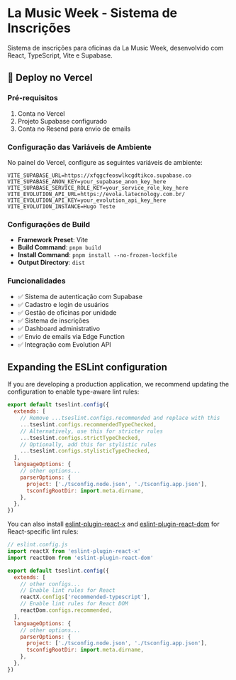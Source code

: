 # La Music Week - Sistema de Inscrições

Sistema de inscrições para oficinas da La Music Week, desenvolvido com React, TypeScript, Vite e Supabase.

## 🚀 Deploy no Vercel

### Pré-requisitos
1. Conta no Vercel
2. Projeto Supabase configurado
3. Conta no Resend para envio de emails

### Configuração das Variáveis de Ambiente

No painel do Vercel, configure as seguintes variáveis de ambiente:

```
VITE_SUPABASE_URL=https://xfqgcfeoswlkcgdtikco.supabase.co
VITE_SUPABASE_ANON_KEY=your_supabase_anon_key_here
VITE_SUPABASE_SERVICE_ROLE_KEY=your_service_role_key_here
VITE_EVOLUTION_API_URL=https://evola.latecnology.com.br/
VITE_EVOLUTION_API_KEY=your_evolution_api_key_here
VITE_EVOLUTION_INSTANCE=Hugo Teste
```

### Configurações de Build

- **Framework Preset**: Vite
- **Build Command**: `pnpm build`
- **Install Command**: `pnpm install --no-frozen-lockfile`
- **Output Directory**: `dist`

### Funcionalidades

- ✅ Sistema de autenticação com Supabase
- ✅ Cadastro e login de usuários
- ✅ Gestão de oficinas por unidade
- ✅ Sistema de inscrições
- ✅ Dashboard administrativo
- ✅ Envio de emails via Edge Function
- ✅ Integração com Evolution API

## Expanding the ESLint configuration

If you are developing a production application, we recommend updating the configuration to enable type-aware lint rules:

```js
export default tseslint.config({
  extends: [
    // Remove ...tseslint.configs.recommended and replace with this
    ...tseslint.configs.recommendedTypeChecked,
    // Alternatively, use this for stricter rules
    ...tseslint.configs.strictTypeChecked,
    // Optionally, add this for stylistic rules
    ...tseslint.configs.stylisticTypeChecked,
  ],
  languageOptions: {
    // other options...
    parserOptions: {
      project: ['./tsconfig.node.json', './tsconfig.app.json'],
      tsconfigRootDir: import.meta.dirname,
    },
  },
})
```

You can also install [eslint-plugin-react-x](https://github.com/Rel1cx/eslint-react/tree/main/packages/plugins/eslint-plugin-react-x) and [eslint-plugin-react-dom](https://github.com/Rel1cx/eslint-react/tree/main/packages/plugins/eslint-plugin-react-dom) for React-specific lint rules:

```js
// eslint.config.js
import reactX from 'eslint-plugin-react-x'
import reactDom from 'eslint-plugin-react-dom'

export default tseslint.config({
  extends: [
    // other configs...
    // Enable lint rules for React
    reactX.configs['recommended-typescript'],
    // Enable lint rules for React DOM
    reactDom.configs.recommended,
  ],
  languageOptions: {
    // other options...
    parserOptions: {
      project: ['./tsconfig.node.json', './tsconfig.app.json'],
      tsconfigRootDir: import.meta.dirname,
    },
  },
})
```
